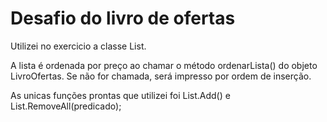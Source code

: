# Desafio do livro de ofertas

Utilizei no exercicio a classe List.

A lista é ordenada por preço ao chamar o método ordenarLista() do objeto LivroOfertas.
Se não for chamada, será impresso por ordem de inserção.

As unicas funções prontas que utilizei foi List.Add() e List.RemoveAll(predicado);
